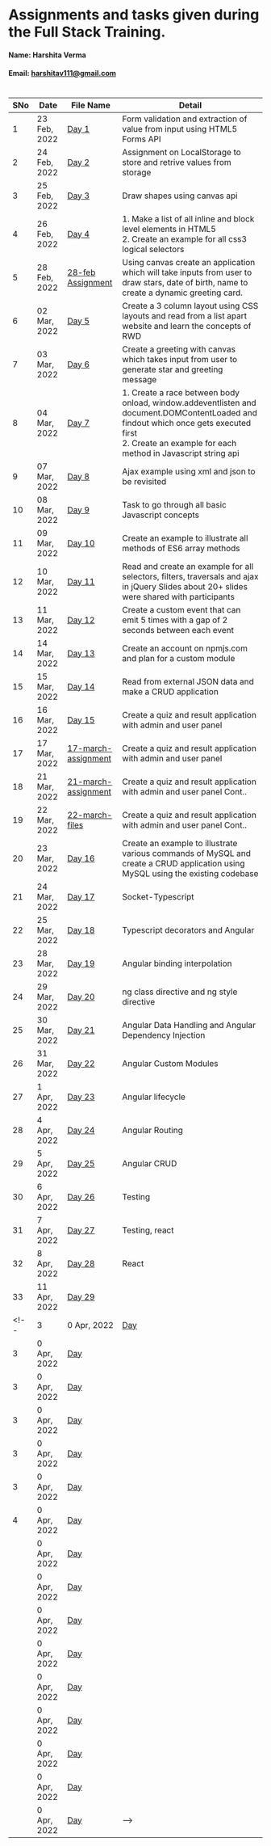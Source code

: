 # Assignments and tasks given during the Full Stack Training.

#### Name: Harshita Verma
#### Email: harshitav111@gmail.com

#

| SNo | Date | File Name | Detail |
| ------------- | ------------- | ------------- | ------------- |
| 1 | 23 Feb, 2022 | [Day 1](https://github.com/ineffable23/fullstack-training/tree/main/Day-1) | Form validation and extraction of value from input using HTML5 Forms API |
| 2 | 24 Feb, 2022 | [Day 2](https://github.com/ineffable23/fullstack-training/tree/main/Day-2) | Assignment on LocalStorage to store and retrive values from storage |
| 3 | 25 Feb, 2022 | [Day 3](https://github.com/ineffable23/fullstack-training/tree/main/Day-3) | Draw shapes using canvas api |
| 4 | 26 Feb, 2022 | [Day 4](https://github.com/ineffable23/fullstack-training/tree/main/Day-4) | 1. Make a list of all inline and block level elements in HTML5  <br> 2. Create an example for all css3 logical selectors |
| 5 | 28 Feb, 2022 | [28-feb Assignment](https://github.com/ineffable23/fullstack-training/tree/main/28-feb-Assignment) | Using canvas create an application which will take inputs from user to draw stars, date of birth, name to create a dynamic greeting card. |
| 6 | 02 Mar, 2022 | [Day 5](https://github.com/ineffable23/fullstack-training/tree/main/Day-5) | Create a 3 column layout using CSS layouts and read from a list apart website and learn the concepts of RWD |
| 7 | 03 Mar, 2022 | [Day 6](https://github.com/ineffable23/fullstack-training/tree/main/Day-6) | Create a greeting with canvas which takes input from user to generate star and greeting message |
| 8 | 04 Mar, 2022 | [Day 7](https://github.com/ineffable23/fullstack-training/tree/main/Day-7) | 1. Create a race between body onload, window.addeventlisten and document.DOMContentLoaded and findout which once gets executed first <br> 2. Create an example for each method in Javascript string api|
| 9 | 07 Mar, 2022 | [Day 8](https://github.com/ineffable23/fullstack-training/tree/main/Day-8) | Ajax example using xml and json to be revisited |
| 10 | 08 Mar, 2022 | [Day 9](https://github.com/ineffable23/fullstack-training/tree/main/Day-9) | Task to go through all basic Javascript concepts |
| 11 | 09 Mar, 2022 | [Day 10](https://github.com/ineffable23/fullstack-training/tree/main/Day-10) | Create an example to illustrate all methods of ES6 array methods |
| 12 | 10 Mar, 2022 | [Day 11](https://github.com/ineffable23/fullstack-training/tree/main/Day-11) | Read and create an example for all selectors, filters, traversals and ajax in jQuery Slides about 20+ slides were shared with participants |
| 13 | 11 Mar, 2022 | [Day 12](https://github.com/ineffable23/fullstack-training/tree/main/Day-12) | Create a custom event that can emit 5 times with a gap of 2 seconds between each event |
| 14 | 14 Mar, 2022 | [Day 13](https://github.com/ineffable23/fullstack-training/tree/main/Day-13) | Create an account on npmjs.com and plan for a custom module |
| 15 | 15 Mar, 2022 | [Day 14](https://github.com/ineffable23/fullstack-training/tree/main/Day-14) | Read from external JSON data and make a CRUD application |
| 16 | 16 Mar, 2022 | [Day 15](https://github.com/ineffable23/fullstack-training/tree/main/Day-15) | Create a quiz and result application with admin and user panel |
| 17 | 17 Mar, 2022 | [17-march-assignment ](https://github.com/ineffable23/fullstack-training/tree/main/21-mar-assignment) | Create a quiz and result application with admin and user panel |
| 18 | 21 Mar, 2022 | [21-march-assignment ](https://github.com/ineffable23/fullstack-training/tree/main/21-mar-assignment) | Create a quiz and result application with admin and user panel Cont.. |
| 19 | 22 Mar, 2022 | [22-march-files ](https://github.com/ineffable23/fullstack-training/tree/main/Day-15) | Create a quiz and result application with admin and user panel Cont.. |
| 20 | 23 Mar, 2022 | [Day 16](https://github.com/ineffable23/fullstack-training/tree/main/Day-16) | Create an example to illustrate various commands of MySQL and create a CRUD application using MySQL using the existing codebase |
| 21 | 24 Mar, 2022 | [Day 17](https://github.com/ineffable23/fullstack-training/tree/main/Day-17) | Socket-Typescript |
| 22 | 25 Mar, 2022 | [Day 18](https://github.com/ineffable23/fullstack-training/tree/main/Day-18) | Typescript decorators and Angular |
| 23 | 28 Mar, 2022 | [Day 19](https://github.com/ineffable23/fullstack-training/tree/main/Day-19) | Angular binding interpolation |
| 24 | 29 Mar, 2022 | [Day 20](https://github.com/ineffable23/fullstack-training/tree/main/Day-20) | ng class directive and ng style directive |
| 25 | 30 Mar, 2022 | [Day 21](https://github.com/ineffable23/fullstack-training/tree/main/Day-21) | Angular Data Handling and Angular Dependency Injection |
| 26 | 31 Mar, 2022 | [Day 22](https://github.com/ineffable23/fullstack-training/tree/main/Day-22) | Angular Custom Modules |
| 27 | 1 Apr, 2022 | [Day 23](https://github.com/ineffable23/fullstack-training/tree/main/Day-23) | Angular lifecycle |
| 28 | 4 Apr, 2022 | [Day 24 ](https://github.com/ineffable23/fullstack-training/tree/main/Day-24) | Angular Routing |
| 29 | 5 Apr, 2022 | [Day 25 ](https://github.com/ineffable23/fullstack-training/tree/main/Day-25) | Angular CRUD |
| 30 | 6 Apr, 2022 | [Day 26 ](https://github.com/ineffable23/fullstack-training/tree/main/Day-26) | Testing |
| 31 | 7 Apr, 2022 | [Day 27 ](https://github.com/ineffable23/fullstack-training/tree/main/Day-27) | Testing, react |
| 32 | 8 Apr, 2022 | [Day 28 ](https://github.com/ineffable23/fullstack-training/tree/main/Day-28) | React |
| 33 | 11 Apr, 2022 | [Day 29 ]() | 
<!-- | 3 | 0 Apr, 2022 | [Day ]() | 
| 3 | 0 Apr, 2022 | [Day ]() | 
| 3 | 0 Apr, 2022 | [Day ]() | 
| 3 | 0 Apr, 2022 | [Day ]() | 
| 3 | 0 Apr, 2022 | [Day ]() | 
| 3 | 0 Apr, 2022 | [Day ]() | 
| 4 | 0 Apr, 2022 | [Day ]() | 
|  | 0 Apr, 2022 | [Day ]() | 
|  | 0 Apr, 2022 | [Day ]() | 
|  | 0 Apr, 2022 | [Day ]() | 
|  | 0 Apr, 2022 | [Day ]() | 
|  | 0 Apr, 2022 | [Day ]() | 
|  | 0 Apr, 2022 | [Day ]() | 
|  | 0 Apr, 2022 | [Day ]() | 
|  | 0 Apr, 2022 | [Day ]() | 
|  | 0 Apr, 2022 | [Day ]() |  -->
 
